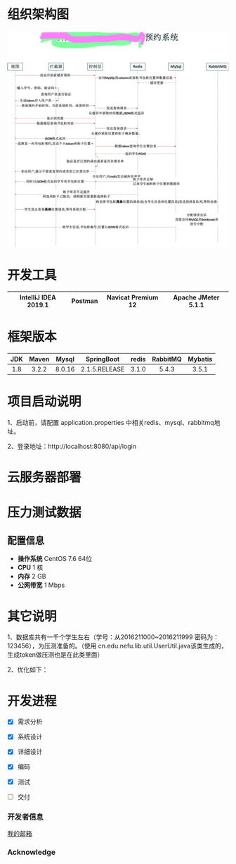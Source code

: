 # 组织架构图
![Image text](https://github.com/JiankunDai/cabinet/blob/master/预约系统时序图.jpg)

# 开发工具
| IntelliJ IDEA 2019.1 | Postman | Navicat Premium 12 | Apache JMeter 5.1.1 |
| :-------------: |:-------------:| :-------------:| :-------------:|



# 框架版本

| JDK | Maven| Mysql  | SpringBoot | redis | RabbitMQ| Mybatis |
| :-------------: |:-------------:| :-------------:| :-------------:|:-------------:| :-------------:| :-------------:|
| 1.8  | 3.2.2 | 8.0.16| 2.1.5.RELEASE | 3.1.0 | 5.4.3 | 3.5.1 |

# 项目启动说明

1、启动前，请配置 application.properties 中相关redis、mysql、rabbitmq地址。

2、登录地址：http://localhost:8080/api/login   

# 云服务器部署

# 压力测试数据

## 配置信息
- **操作系统** CentOS 7.6 64位
- **CPU**	1 核
- **内存**	2 GB
- **公网带宽**	1 Mbps


# 其它说明

1、数据库共有一千个学生左右（学号：从2016211000~2016211999 密码为：123456），为压测准备的。（使用 cn.edu.nefu.lib.util.UserUtil.java该类生成的，生成token做压测也是在此类里面）

2、优化如下： 

# 开发进程
- [x] 需求分析
- [x] 系统设计
- [x] 详细设计
- [x] 编码
- [x] 测试
- [ ] 交付 




### 开发者信息

[我的邮箱](djk1358639946@gmail.com "联系我")

### Acknowledge
